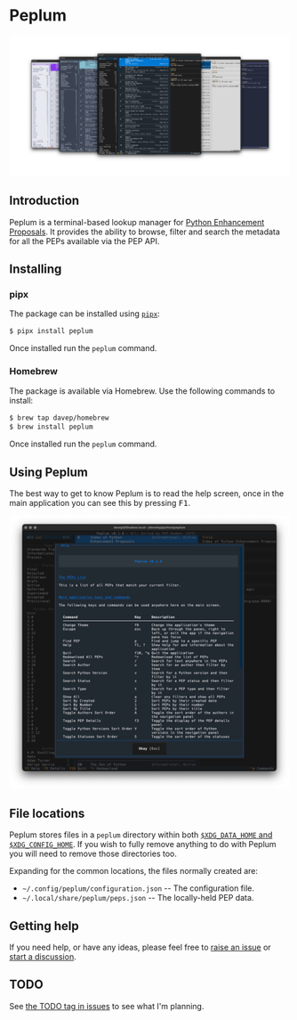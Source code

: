 # Peplum

![Peplum](.images/peplum-social-banner.png)

## Introduction

Peplum is a terminal-based lookup manager for [Python Enhancement
Proposals](https://peps.python.org). It provides the ability to browse,
filter and search the metadata for all the PEPs available via the PEP API.

## Installing

### pipx

The package can be installed using [`pipx`](https://pypa.github.io/pipx/):

```sh
$ pipx install peplum
```

Once installed run the `peplum` command.

### Homebrew

The package is available via Homebrew. Use the following commands to install:

```sh
$ brew tap davep/homebrew
$ brew install peplum
```

Once installed run the `peplum` command.

## Using Peplum

The best way to get to know Peplum is to read the help screen, once in the
main application you can see this by pressing <kbd>F1</kbd>.

![Peplum help](.images/peplum-help.png)

## File locations

Peplum stores files in a `peplum` directory within both
[`$XDG_DATA_HOME` and
`$XDG_CONFIG_HOME`](https://specifications.freedesktop.org/basedir-spec/latest/).
If you wish to fully remove anything to do with Peplum you will need to
remove those directories too.

Expanding for the common locations, the files normally created are:

- `~/.config/peplum/configuration.json` -- The configuration file.
- `~/.local/share/peplum/peps.json` -- The locally-held PEP data.

## Getting help

If you need help, or have any ideas, please feel free to [raise an
issue](https://github.com/davep/peplum/issues) or [start a
discussion](https://github.com/davep/peplum/discussions).

## TODO

See [the TODO tag in
issues](https://github.com/davep/peplum/issues?q=is%3Aissue+is%3Aopen+label%3ATODO)
to see what I'm planning.

[//]: # (README.md ends here)
